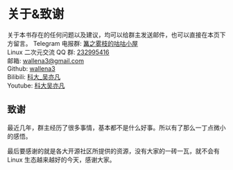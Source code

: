 # 关于&致谢 <!-- {docsify-ignore-all} -->

关于本书存在的任何问题以及建议，均可以给群主发送邮件，也可以直接在本页下方留言。
Telegram 电报群: [篝之雾枝的咕咕小屋](https://t.me/wu1fan)  
Linux 二次元交流 QQ 群: [232995416](https://jq.qq.com/?_wv=1027&k=5hTGQRy)  
邮箱: wallena3@gmail.com  
Github: [wallena3](https://github.com/wallena3)  
Bilibili: [科大\_吴亦凡](https://space.bilibili.com/77485509)  
Youtube: [科大吴亦凡](https://www.youtube.com/channel/UCVO7lXKucA6z3O37WV7FG5w?view_as=subscriber)

## 致谢

最近几年，群主经历了很多事情，基本都不是什么好事。所以有了那么一丁点微小的感悟。

最后要感谢的就是各大开源社区所提供的资源，没有大家的一砖一瓦，就不会有 Linux 生态越来越好的今天，感谢大家。
